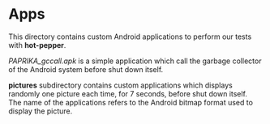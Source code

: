 # Apps

This directory contains custom Android applications to perform our tests with **hot-pepper**.

*PAPRIKA_gccall.apk* is a simple application which call the garbage collector of the Android system before shut down itself.

**pictures** subdirectory contains custom applications which displays randomly one picture each time, for 7 seconds, before shut down itself.  
The name of the applications refers to the Android bitmap format used to display the picture.
